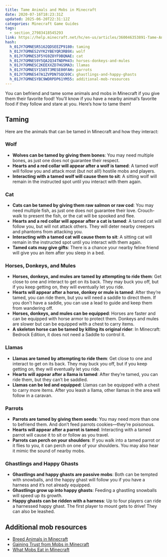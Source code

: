 ```yaml
---
title: Tame Animals and Mobs in Minecraft
date: 2020-07-16T18:23:31Z
updated: 2025-06-20T22:31:12Z
categories: Minecraft Game Guides
tags:
  - section_27983418545293
link: https://help.minecraft.net/hc/en-us/articles/360046353891-Tame-Animals-and-Mobs-in-Minecraft
hash:
  h_01JY7GMNESR5162QDSEEZP9180: taming
  h_01JY7GMNES2VYK2YBEYQR3RB9X: wolf
  h_01JY7GMNES3F5YG9Z8YF9BQNAE: cat
  h_01JY7GMNES9Y5QA2Q34TNDPH43: horses-donkeys-and-mules
  h_01JY7GMNESC2KEEXXZD7HGSMA3: llamas
  h_01JY7GMNESY1585T3MESE00FAH: parrots
  h_01JY7GMNES47A1ZVPDN7SQC69C: ghastlings-and-happy-ghasts
  h_01JY7GMNESYBC9WDRPDP61YM55: additional-mob-resources
---
```


You can befriend and tame some animals and mobs in Minecraft if you give them their favorite food! You’ll know if you have a nearby animal’s favorite food if they follow and stare at you. Here’s how to tame them!

## Taming 

Here are the animals that can be tamed in Minecraft and how they interact:

### Wolf

- **Wolves can be tamed by giving them bones**: You may need multiple bones, as just one does not guarantee their respect.
- **Hearts and a red collar will appear after a wolf is tamed**: A tamed wolf will follow you and attack most (but not all!) hostile mobs and players.
- **Interacting with a tamed wolf will cause them to sit**: A sitting wolf will remain in the instructed spot until you interact with them again.

### Cat

- **Cats can be tamed by giving them raw salmon or raw cod**: You may need multiple fish, as just one does not guarantee their love. Crouch-walk to present the fish, or the cat will be spooked and flee.
- **Hearts and a red collar will appear after a cat is tamed**: A tamed cat will follow you, but will not attack others. They will deter nearby creepers and phantoms from attacking you.
- **Interacting with a tamed cat will cause them to sit**: A sitting cat will remain in the instructed spot until you interact with them again.
- **Tamed cats may give gifts**: There is a chance your nearby feline friend will give you an item after you sleep in a bed.

### Horses, Donkeys, and Mules

- **Horses, donkeys, and mules are tamed by attempting to ride them**: Get close to one and interact to get on its back. They may buck you off, but if you keep getting on, they will eventually let you ride.
- **Hearts will appear after a horse, donkey or mule is tamed**: After they’re tamed, you can ride them, but you will need a saddle to direct them. If you don't have a saddle, you can use a lead to guide and keep them from wandering off.
- **Horses, donkeys, and mules can be equipped**: Horses are faster and can be equipped with horse armor to protect them. Donkeys and mules are slower but can be equipped with a chest to carry items.
- **A skeleton horse can be tamed by killing its original rider**: In Minecraft: Bedrock Edition, it does not need a Saddle to control it.

### Llamas

- **Llamas are tamed by attempting to ride them**: Get close to one and interact to get on its back. They may buck you off, but if you keep getting on, they will eventually let you ride.
- **Hearts will appear after a llama is tamed**: After they’re tamed, you can ride them, but they can’t be saddled.
- **Llamas can be led and equipped**: Llamas can be equipped with a chest to carry more items. After you leash a llama, other llamas in the area will follow in a caravan.

### Parrots

- **Parrots are tamed by giving them seeds**: You may need more than one to befriend them. And don’t feed parrots cookies—they’re poisonous.
- **Hearts will appear after a parrot is tamed**: Interacting with a tamed parrot will cause it to sit or follow as you travel.
- **Parrots can perch on your shoulders**: If you walk into a tamed parrot or it flies to you, it can perch on one of your shoulders. You may also hear it mimic the sound of nearby mobs.

### Ghastlings and Happy Ghasts

- **Ghastlings and happy ghasts are passive mobs**: Both can be tempted with snowballs, and the happy ghast will follow you if you have a harness and it’s not already equipped.
- **Ghastlings grow up into happy ghasts**: Feeding a ghastling snowballs will speed up its growth.
- **Happy ghasts can be ridden with a harness**: Up to four players can ride a harnessed happy ghast. The first player to mount gets to drive! They can also be leashed.

## Additional mob resources

- [Breed Animals in Minecraft](./Breed-Animals-in-Minecraft.md)
- [Gaining Trust from Mobs in Minecraft](./Gaining-Trust-from-Mobs-in-Minecraft.md)
- [What Mobs Eat in Minecraft](./What-Mobs-Eat-in-Minecraft.md)
